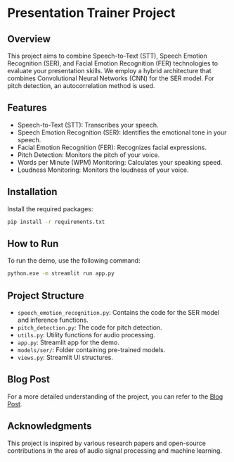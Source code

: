 # Presentation Trainer Project

## Overview

This project aims to combine Speech-to-Text (STT), Speech Emotion Recognition (SER), and Facial Emotion Recognition (FER) technologies to evaluate your presentation skills. We employ a hybrid architecture that combines Convolutional Neural Networks (CNN) for the SER model. For pitch detection, an autocorrelation method is used.

## Features

- Speech-to-Text (STT): Transcribes your speech.
- Speech Emotion Recognition (SER): Identifies the emotional tone in your speech.
- Facial Emotion Recognition (FER): Recognizes facial expressions.
- Pitch Detection: Monitors the pitch of your voice.
- Words per Minute (WPM) Monitoring: Calculates your speaking speed.
- Loudness Monitoring: Monitors the loudness of your voice.


## Installation
Install the required packages:

```bash
pip install -r requirements.txt
```

## How to Run

To run the demo, use the following command:

```bash
python.exe -m streamlit run app.py
```

## Project Structure

- `speech_emotion_recognition.py`: Contains the code for the SER model and inference functions.
- `pitch_detection.py`: The code for pitch detection.
- `utils.py`: Utility functions for audio processing.
- `app.py`: Streamlit app for the demo.
- `models/ser/`: Folder containing pre-trained models.
- `views.py`: Streamlit UI structures.

## Blog Post

For a more detailed understanding of the project, you can refer to the [Blog Post](#https://jamesy.dev/blog/how-to-build-a-presentation-trainer-using-pretrained-models).



## Acknowledgments

This project is inspired by various research papers and open-source contributions in the area of audio signal processing and machine learning.

